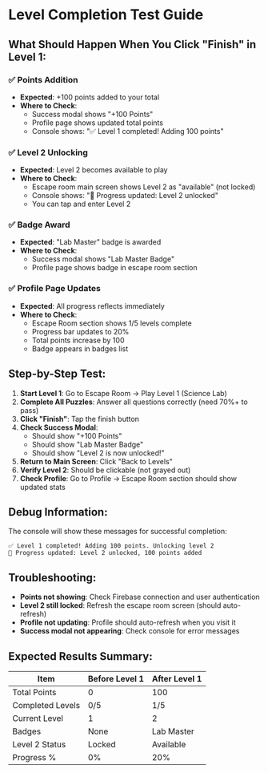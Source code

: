 # Level Completion Test Guide

## What Should Happen When You Click "Finish" in Level 1:

### ✅ **Points Addition**
- **Expected**: +100 points added to your total
- **Where to Check**: 
  - Success modal shows "+100 Points"
  - Profile page shows updated total points
  - Console shows: "✅ Level 1 completed! Adding 100 points"

### ✅ **Level 2 Unlocking**
- **Expected**: Level 2 becomes available to play
- **Where to Check**:
  - Escape room main screen shows Level 2 as "available" (not locked)
  - Console shows: "🎯 Progress updated: Level 2 unlocked"
  - You can tap and enter Level 2

### ✅ **Badge Award**
- **Expected**: "Lab Master" badge is awarded
- **Where to Check**:
  - Success modal shows "Lab Master Badge"
  - Profile page shows badge in escape room section

### ✅ **Profile Page Updates**
- **Expected**: All progress reflects immediately
- **Where to Check**:
  - Escape Room section shows 1/5 levels complete
  - Progress bar updates to 20%
  - Total points increase by 100
  - Badge appears in badges list

## Step-by-Step Test:

1. **Start Level 1**: Go to Escape Room → Play Level 1 (Science Lab)
2. **Complete All Puzzles**: Answer all questions correctly (need 70%+ to pass)
3. **Click "Finish"**: Tap the finish button
4. **Check Success Modal**: 
   - Should show "+100 Points"
   - Should show "Lab Master Badge"
   - Should show "Level 2 is now unlocked!"
5. **Return to Main Screen**: Click "Back to Levels"
6. **Verify Level 2**: Should be clickable (not grayed out)
7. **Check Profile**: Go to Profile → Escape Room section should show updated stats

## Debug Information:

The console will show these messages for successful completion:
```
✅ Level 1 completed! Adding 100 points. Unlocking level 2
🎯 Progress updated: Level 2 unlocked, 100 points added
```

## Troubleshooting:

- **Points not showing**: Check Firebase connection and user authentication
- **Level 2 still locked**: Refresh the escape room screen (should auto-refresh)
- **Profile not updating**: Profile should auto-refresh when you visit it
- **Success modal not appearing**: Check console for error messages

## Expected Results Summary:

| Item | Before Level 1 | After Level 1 |
|------|----------------|---------------|
| Total Points | 0 | 100 |
| Completed Levels | 0/5 | 1/5 |
| Current Level | 1 | 2 |
| Badges | None | Lab Master |
| Level 2 Status | Locked | Available |
| Progress % | 0% | 20% |